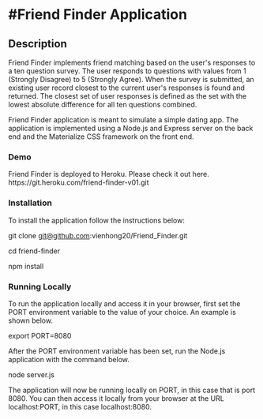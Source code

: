 <h1>#Friend Finder Application</h1>

<h2>Description</h2>
Friend Finder implements friend matching based on the user's responses to a ten question survey. The user responds to questions with values from 1 (Strongly Disagree) to 5 (Strongly Agree). When the survey is submitted, an existing user record closest to the current user's responses is found and returned. The closest set of user responses is defined as the set with the lowest absolute difference for all ten questions combined.

Friend Finder application is meant to simulate a simple dating app. The application is implemented using a Node.js and Express server on the back end and the Materialize CSS framework on the front end.

<h3>Demo</h3>
Friend Finder is deployed to Heroku. Please check it out here.
https://git.heroku.com/friend-finder-v01.git

<h3>Installation</h3>
To install the application follow the instructions below:

 git clone git@github.com:vienhong20/Friend_Finder.git
 
 cd friend-finder
 
 npm install

<h3>Running Locally</h3>
To run the application locally and access it in your browser, first set the PORT environment variable to the value of your choice. An example is shown below.

 export PORT=8080

After the PORT environment variable has been set, run the Node.js application with the command below.


node server.js

The application will now be running locally on PORT, in this case that is port 8080. You can then access it locally from your browser at the URL localhost:PORT, in this case localhost:8080.
